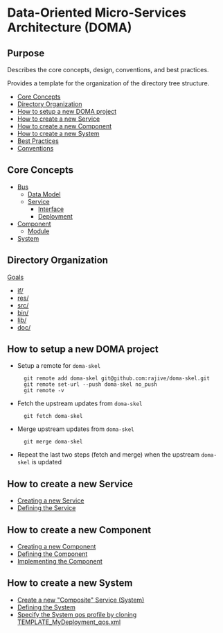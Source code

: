 # Data-Oriented Micro-Services Architecture (DOMA) 

## Purpose

Describes the core concepts, design, conventions, and best practices. 

Provides a template for the organization of the directory tree structure.

- [Core Concepts](#core-concepts)
- [Directory Organization](#directory-organization)
- [How to setup a new DOMA project](#how-to-setup-a-new-doma-project)
- [How to create a new Service](#how-to-create-a-new-service)
- [How to create a new Component](#how-to-create-a-new-component)
- [How to create a new System](#how-to-create-a-new-system)
- [Best Practices](https://github.com/rajive/doma/blob/feature/MyService/doc/BestPractices.md)
- [Conventions](https://github.com/rajive/doma/blob/feature/MyService/doc/Conventions.md)


## Core Concepts

- [Bus](Bus.md)
  - [Data Model](DataModel.md)
  - [Service](Service.md)
    - [Interface](Interface.md)
    - [Deployment](Deployment.md)
- [Component](Component.md)
  - [Module](Module.md)
- [System](System.md)



## Directory Organization

[Goals](https://github.com/rajive/doma/blob/feature/MyService/doc/Organization.md)

- [if/](../../if/README.md)
- [res/](../../res/README.md)
- [src/](../../src/README.md) 
- [bin/](../../bin/README.md)
- [lib/](../../lib/README.md) 
- [doc/](../../doc/README.md)



## How to setup a new DOMA project

- Setup a remote for `doma-skel`

        git remote add doma-skel git@github.com:rajive/doma-skel.git
        git remote set-url --push doma-skel no_push
        git remote -v

- Fetch the upstream updates from `doma-skel`

        git fetch doma-skel

- Merge upstream updates from `doma-skel`

        git merge doma-skel


- Repeat the last two steps (fetch and merge) when the upstream `doma-skel` is updated


## How to create a new Service



- [Creating a new Service](https://github.com/rajive/doma/tree/feature/MyService#creating-a-new-service)
- [Defining the Service](https://github.com/rajive/doma/blob/feature/MyService/doc/Design.md#service-definition)


## How to create a new Component

- [Creating a new Component](https://github.com/rajive/doma/tree/feature/MyService#creating-a-new-component)
- [Defining the Component](https://github.com/rajive/doma/blob/feature/MyService/doc/Design.md#components)
- [Implementing the Component](https://github.com/rajive/doma/tree/feature/MyService/src/c/MyService)



## How to create a new System

- [Create a new "Composite" Service (System)](https://github.com/rajive/doma/tree/feature/MyService#creating-a-new-service)
- [Defining the System](https://github.com/rajive/doma/blob/feature/MyService/doc/Design.md#system)
- [Specify the System qos profile by cloning TEMPLATE_MyDeployment_qos.xml](https://github.com/rajive/doma/blob/feature/MyService/res/TEMPLATE/TEMPLATE_MyDeployment_qos.xml)
